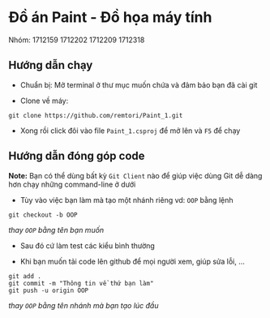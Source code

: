 ﻿# Đồ án Paint - Đồ họa máy tính

Nhóm: 1712159 1712202 1712209 1712318

## Hướng dẫn chạy

- Chuẩn bị: Mở terminal ở thư mục muốn chứa và đảm bảo bạn đã cài git

- Clone về máy:

```
git clone https://github.com/remtori/Paint_1.git
```

- Xong rồi click đôi vào file `Paint_1.csproj` để mở lên và `F5` để chạy

## Hướng dẫn đóng góp code

__Note:__ Bạn có thể dùng bất kỳ `Git Client` nào để giúp việc dùng Git dễ dàng hơn chạy những command-line ở dưới

- Tùy vào việc bạn làm mà tạo một nhánh riêng vd: `OOP` bằng lệnh

```
git checkout -b OOP
```
_thay `OOP` bằng tên bạn muốn_

- Sau đó cứ làm test các kiểu bình thường

- Khi bạn muốn tải code lên github để mọi người xem, giúp sửa lỗi, ...

```
git add .
git commit -m "Thông tin về thứ bạn làm"
git push -u origin OOP
```
_thay `OOP` bằng tên nhánh mà bạn tạo lúc đầu_
